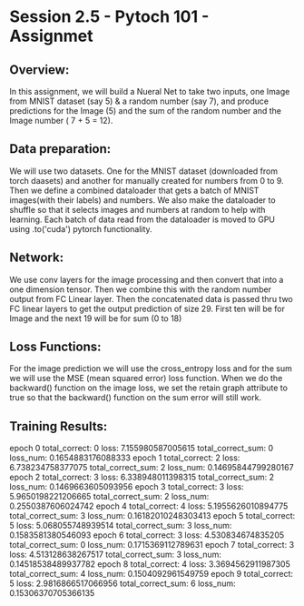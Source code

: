 # Session 2.5 - Pytoch 101 - Assignmet 
## Overview:
In this assignment, we will build a Nueral Net to take two inputs, one Image from MNIST dataset (say 5) & a random number (say 7), and produce predictions for the Image (5) and the sum of the random number and the Image number ( 7 + 5 = 12).

## Data preparation:
We will use two datasets. One for the MNIST dataset (downloaded from torch daasets) and another for manually created for numbers from 0 to 9. Then we define a combined dataloader that gets a batch of MNIST images(with their labels) and numbers. We also make the dataloader to shuffle so that it selects images and numbers at random to help with learning. Each batch of data read from the dataloader is moved to GPU using .to('cuda') pytorch functionality.

## Network:
We use conv layers for the image processing and then convert that into a one dimension tensor. Then we combine this with the random number output from FC Linear layer. Then the concatenated data is passed thru two FC linear layers to get the output prediction of size 29. First ten will be for Image and the next 19 will be for sum (0 to 18)

## Loss Functions:
For the image prediction we will use the cross_entropy loss and for the sum we will use the MSE (mean squared error) loss function. 
When we do the backward() function on the image loss, we set the retain graph attribute to true so that the backward() function on the sum error will still work.

## Training Results:
epoch 0 total_correct: 0 loss: 7.155980587005615 total_correct_sum: 0 loss_num: 0.1654883176088333
epoch 1 total_correct: 2 loss: 6.738234758377075 total_correct_sum: 2 loss_num: 0.14695844799280167
epoch 2 total_correct: 3 loss: 6.338948011398315 total_correct_sum: 2 loss_num: 0.1469663605093956
epoch 3 total_correct: 3 loss: 5.9650198221206665 total_correct_sum: 2 loss_num: 0.2550387606024742
epoch 4 total_correct: 4 loss: 5.1955626010894775 total_correct_sum: 3 loss_num: 0.16182010248303413
epoch 5 total_correct: 5 loss: 5.068055748939514 total_correct_sum: 3 loss_num: 0.1583581380546093
epoch 6 total_correct: 3 loss: 4.530834674835205 total_correct_sum: 0 loss_num: 0.1715369112789631
epoch 7 total_correct: 3 loss: 4.513128638267517 total_correct_sum: 3 loss_num: 0.14518538489937782
epoch 8 total_correct: 4 loss: 3.3694562911987305 total_correct_sum: 4 loss_num: 0.1504092961549759
epoch 9 total_correct: 5 loss: 2.9816866517066956 total_correct_sum: 6 loss_num: 0.15306370705366135


